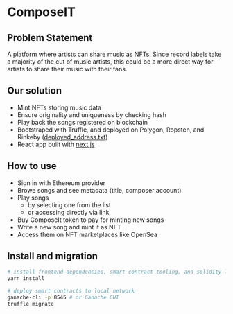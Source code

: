 # ComposeIT

## Problem Statement 
A platform where artists can share music as NFTs. Since record labels take a majority of the cut of music artists, this could be a more direct way for artists to share their music with their fans.

## Our solution 

- Mint NFTs storing music data
- Ensure originality and uniqueness by checking hash
- Play back the songs registered on blockchain
- Bootstraped with Truffle,
and deployed on Polygon, Ropsten, and Rinkeby
([deployed_address.txt](./deployed_address.txt))
- React app built with [next.js](https://github.com/vercel/next.js/) 

## How to use

- Sign in with Ethereum provider
- Browe songs and see metadata (title, composer account)
- Play songs
  - by selecting one from the list
  - or accessing directly via link
- Buy ComposeIt token to pay for minting new songs
- Write a new song and mint it as NFT
- Access them on NFT marketplaces like OpenSea

## Install and migration

```sh
# install frontend dependencies, smart contract tooling, and solidity libraries
yarn install

# deploy smart contracts to local network
ganache-cli -p 8545 # or Ganache GUI
truffle migrate
```